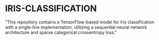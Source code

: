 # IRIS-CLASSIFICATION
"This repository contains a TensorFlow-based model for Iris classification with a single-line implementation, utilizing a sequential neural network architecture and sparse categorical crossentropy loss."

